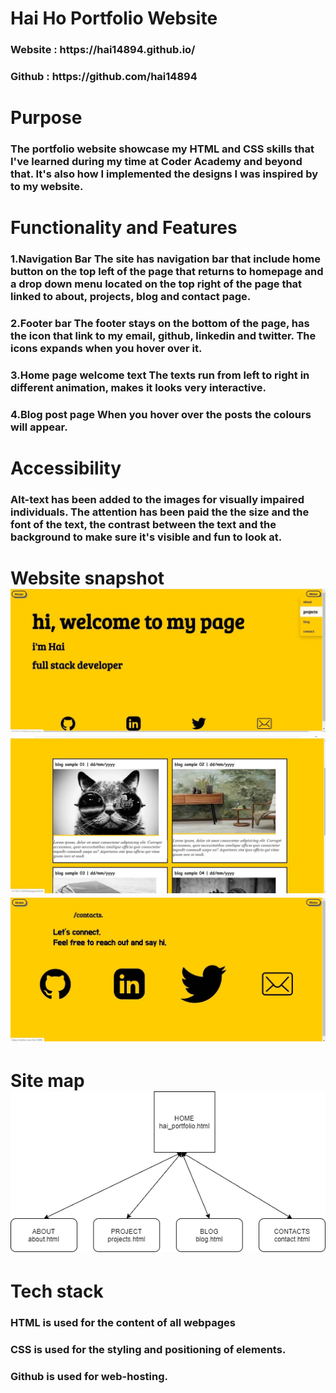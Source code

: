 <h1> Hai Ho  Portfolio Website 

<h3>Website : https://hai14894.github.io/
<h3>Github : https://github.com/hai14894 

<h1> Purpose 

<h3>The portfolio website showcase my HTML and CSS skills that I've learned during my time at Coder Academy and beyond that. It's also how I implemented the designs I was inspired by to  my website. 

<h1>Functionality and Features

<h3>1.Navigation Bar
The site has navigation bar that include home button on the top left of the page that returns to homepage and a drop down menu located on the top right of the page that linked to about, projects, blog and contact page. 

<h3>2.Footer bar 
The footer stays on the bottom of the page, has the icon that link to my email, github, linkedin and twitter.
The icons expands when you hover over it.

<h3> 3.Home page welcome text
The texts run from left to right in different animation, makes it looks very interactive.

<h3>4.Blog post page 
When you hover over the posts the colours will appear.

<h1>Accessibility

<h3> Alt-text has been added to the images for visually impaired individuals. The attention has been paid the the size and the font of the text, the contrast between the text and the background to make sure it's visible and fun to look at.

<h1>Website snapshot

<img src="docs/Image.jpg">
<img src="docs/Image1.jpg">
<img src="docs/Image2.jpg">

<h1> Site map

<img src="docs/website flowchart.png">

<h1>Tech stack
<h3>HTML is used for the content of all webpages
<h3>CSS is used for the styling and positioning of elements.
<h3>Github is used for web-hosting.




